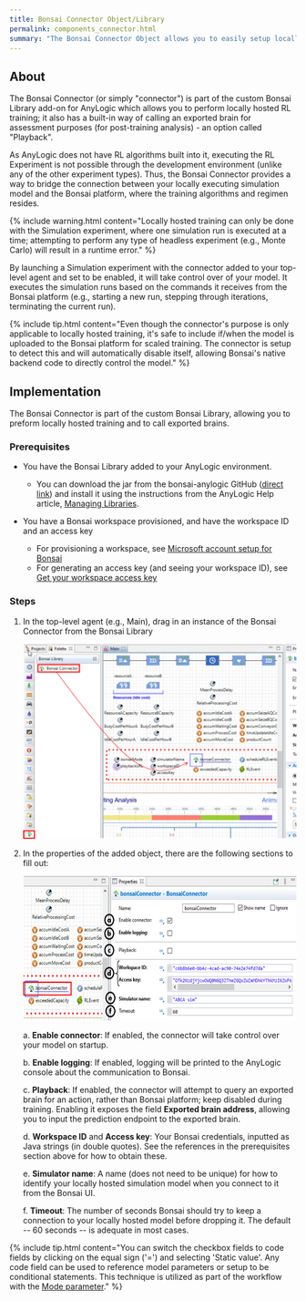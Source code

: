 ```yaml
---
title: Bonsai Connector Object/Library
permalink: components_connector.html
summary: "The Bonsai Connector Object allows you to easily setup locally hosted training and to test exported brains."
---
```


## About

The Bonsai Connector (or simply "connector") is part of the custom
Bonsai Library add-on for AnyLogic which allows you to perform locally
hosted RL training; it also has a built-in way of calling an exported
brain for assessment purposes (for post-training analysis) - an option
called "Playback". 

As AnyLogic does not have RL algorithms built into it, executing the RL
Experiment is not possible through the development environment (unlike
any of the other experiment types). Thus, the Bonsai Connector provides
a way to bridge the connection between your locally executing simulation
model and the Bonsai platform, where the training algorithms and regimen
resides.

{% include warning.html content="Locally hosted training can only be done with the Simulation experiment, where one simulation run is executed at a time; attempting to perform any type of headless experiment (e.g., Monte Carlo) will result in a runtime error." %}

By launching a Simulation experiment with the connector added to your
top-level agent and set to be enabled, it will take control over of your
model. It executes the simulation runs based on the commands it receives
from the Bonsai platform (e.g., starting a new run, stepping through
iterations, terminating the current run).

{% include tip.html content="Even though the connector's purpose is only applicable to locally hosted training, it's safe to include if/when the model is uploaded to the Bonsai platform for scaled training. The connector is setup to detect this and will automatically disable itself, allowing Bonsai's native backend code to directly control the model." %}

## Implementation

The Bonsai Connector is part of the custom Bonsai Library, allowing you
to preform locally hosted training and to call exported brains.

### Prerequisites

- You have the Bonsai Library added to your AnyLogic environment.

	- You can download the jar from the bonsai-anylogic GitHub ([direct link](https://github.com/microsoft/bonsai-anylogic/blob/master/connector/BonsaiLibrary.jar)) and install it using the instructions from the AnyLogic Help article, [Managing Libraries](https://anylogic.help/advanced/libraries/managing-libraries.html).
	
- You have a Bonsai workspace provisioned, and have the workspace ID and an access key

	- For provisioning a workspace, see [Microsoft account setup for Bonsai](https://docs.microsoft.com/en-us/bonsai/guides/account-setup)
	- For generating an access key (and seeing your workspace ID), see [Get your workspace access key](https://docs.microsoft.com/en-us/bonsai/cookbook/get-access-key)

### Steps

1.  In the top-level agent (e.g., Main), drag in an instance of the
    Bonsai Connector from the Bonsai Library

    <img src="./images/image21.png" style="width:5in;height:3.56601in"
alt="Graphical user interface, application Description automatically generated" />

2.  In the properties of the added object, there are the following sections to fill out:

    <img src="./images/image23.png" style="width:6in;height:2.64997in" />

    a.  **Enable connector**: If enabled, the connector will take control over your model on startup.

    b.  **Enable logging**: If enabled, logging will be printed to the AnyLogic console about the communication to Bonsai.

    c.  **Playback**: If enabled, the connector will attempt to query an exported brain for an action, rather than Bonsai platform; keep disabled during training. Enabling it exposes the field **Exported brain address**, allowing you to input the prediction endpoint to the exported brain.

    d.  **Workspace ID** and **Access key**: Your Bonsai credentials, inputted as Java strings (in double quotes). See the references in the prerequisites section above for how to obtain these.

    e.  **Simulator name**: A name (does not need to be unique) for how to identify your locally hosted simulation model when you connect to it from the Bonsai UI.

    f.  **Timeout**: The number of seconds Bonsai should try to keep a connection to your locally hosted model before dropping it. The default -- 60 seconds -- is adequate in most cases.
	
{% include tip.html content="You can switch the checkbox fields to code fields by clicking on the equal sign ('=') and selecting 'Static value'. Any code field can be used to reference model parameters or setup to be conditional statements. This technique is utilized as part of the workflow with the [Mode parameter](components_parameter.html)." %}